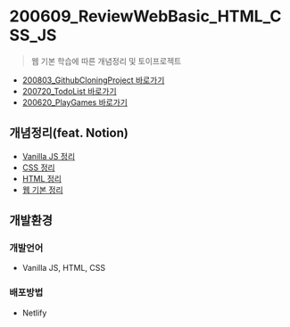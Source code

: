 # 200609_ReviewWebBasic_HTML_CSS_JS
> 웹 기본 학습에 따른 개념정리 및 토이프로젝트
* [200803_GithubCloningProject 바로가기](#)
* [200720_TodoList 바로가기](#)
* [200620_PlayGames 바로가기](https://playgames.netlify.app/)

## 개념정리(feat. Notion)
* [Vanilla JS 정리](https://www.notion.so/Vanilla-JS-01cf36d73b7d47dcba002b9e06168b41)
* [CSS 정리](https://www.notion.so/CSS-98e7337bfef64930bee03255490892ed)
* [HTML 정리](https://www.notion.so/HTML-2c5f7ca374634f6c96d1ed288a18a48f)
* [웹 기본 정리](https://www.notion.so/06a0689343ae43759c0c37dd3d3b9817)

## 개발환경
### 개발언어
* Vanilla JS, HTML, CSS
### 배포방법
* Netlify

